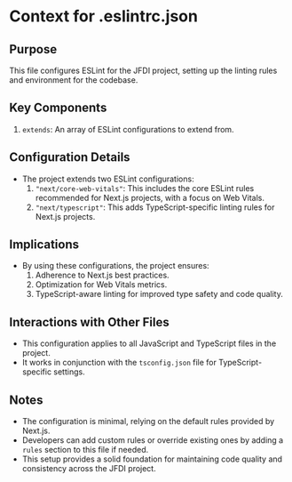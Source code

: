 # Context for .eslintrc.json

## Purpose
This file configures ESLint for the JFDI project, setting up the linting rules and environment for the codebase.

## Key Components
1. `extends`: An array of ESLint configurations to extend from.

## Configuration Details
- The project extends two ESLint configurations:
  1. `"next/core-web-vitals"`: This includes the core ESLint rules recommended for Next.js projects, with a focus on Web Vitals.
  2. `"next/typescript"`: This adds TypeScript-specific linting rules for Next.js projects.

## Implications
- By using these configurations, the project ensures:
  1. Adherence to Next.js best practices.
  2. Optimization for Web Vitals metrics.
  3. TypeScript-aware linting for improved type safety and code quality.

## Interactions with Other Files
- This configuration applies to all JavaScript and TypeScript files in the project.
- It works in conjunction with the `tsconfig.json` file for TypeScript-specific settings.

## Notes
- The configuration is minimal, relying on the default rules provided by Next.js.
- Developers can add custom rules or override existing ones by adding a `rules` section to this file if needed.
- This setup provides a solid foundation for maintaining code quality and consistency across the JFDI project.